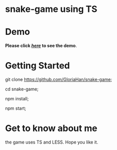 # snake-game using TS 

# Demo

**Please click _[here](https://game-snake.s3.ap-southeast-2.amazonaws.com/dist/index.html)_ to see the demo**.


# Getting Started

git clone https://github.com/GloriaHan/snake-game;

cd snake-game;

npm install;

npm start;

# Get to know about me 

the game uses TS and LESS. Hope you like it.
